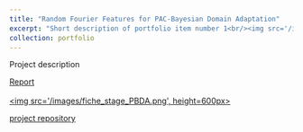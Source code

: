 ```yaml
---
title: "Random Fourier Features for PAC-Bayesian Domain Adaptation"
excerpt: "Short description of portfolio item number 1<br/><img src='/images/fiche_stage_PBDA.png'>"
collection: portfolio
---
```

Project description

[Report
<br/> <br/> <img src='/images/fiche_stage_PBDA.png', height=600px>](https://julienbastian.github.io/files/Domain%20Adaptation%20from%20a%20PAC-Bayesian%20Random%20Features%20perspective.pdf)


[project repository ](https://github.com/JulienBastian/Stage-Julien)
